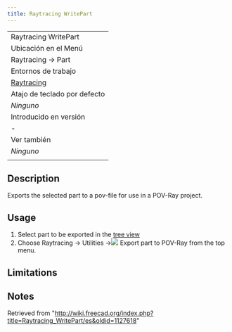 ```yaml
---
title: Raytracing WritePart
---
```

|  |
| --- |
| Raytracing WritePart |
| Ubicación en el Menú |
| Raytracing → Part |
| Entornos de trabajo |
| [Raytracing](/Raytracing_Workbench/es "Raytracing Workbench/es") |
| Atajo de teclado por defecto |
| *Ninguno* |
| Introducido en versión |
| - |
| Ver también |
| *Ninguno* |
|  |

## Description

Exports the selected part to a pov-file for use in a POV-Ray project.

## Usage

1. Select part to be exported in the [tree view](/Tree_view "Tree view")
2. Choose Raytracing → Utilities →![](/images/Raytracing_WritePart.svg) Export part to POV-Ray from the top menu.

## Limitations

## Notes

Retrieved from "<http://wiki.freecad.org/index.php?title=Raytracing_WritePart/es&oldid=1127618>"